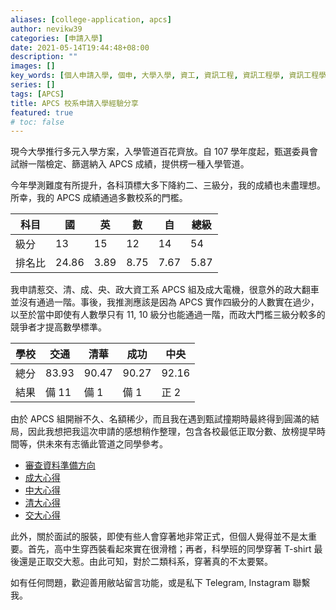 ```yaml
---
aliases: [college-application, apcs]
author: nevikw39
categories: [申請入學]
date: 2021-05-14T19:44:48+08:00
description: ""
images: []
key_words: [個人申請入學, 個申, 大學入學, 資工, 資訊工程, 資訊工程學, 資訊工程學系, 資工系, 一階, 二階, 備審, 審查資料, 面試, 筆試, 甄試, 甄試撞期, 甄試服裝]
series: []
tags: [APCS]
title: APCS 校系申請入學經驗分享
featured: true
# toc: false
---
```


現今大學推行多元入學方案，入學管道百花齊放。自 107 學年度起，甄選委員會試辦一階檢定、篩選納入 APCS 成績，提供楞一種入學管道。

今年學測難度有所提升，各科頂標大多下降約二、三級分，我的成績也未盡理想。所幸，我的 APCS 成績通過多數校系的門檻。

| 科目   | 國    | 英   | 數   | 自   | 總級 |
|--------|-------|------|------|------|------|
| 級分   | 13    | 15   | 12   | 14   | 54   |
| 排名比 | 24.86 | 3.89 | 8.75 | 7.67 | 5.87 |

我申請惹交、清、成、央、政大資工系 APCS 組及成大電機，很意外的政大翻車並沒有通過一階。事後，我推測應該是因為 APCS 實作四級分的人數實在過少，以至於當中即使有人數學只有 11, 10 級分也能通過一階，而政大門檻三級分較多的競爭者才提高數學標準。

| 學校 | 交通    | 清華    | 成功    | 中央    |
|----|-------|-------|-------|-------|
| 總分 | 83.93 | 90.47 | 90.27 | 92.16 |
| 結果 | 備 11  | 備 1   | 備 1   | 正 2   |

由於 APCS 組開辦不久、名額稀少，而且我在遇到甄試撞期時最終得到圓滿的結局，因此我想把我這次申請的感想稍作整理，包含各校最低正取分數、放榜提早時間等，供未來有志循此管道之同學參考。

- [審查資料準備方向](../bio-and-study-plan)
- [成大心得](../ncku)
- [中大心得](../ncu)
- [清大心得](../nthu)
- [交大心得](../nctu)

此外，關於面試的服裝，即使有些人會穿著地非常正式，但個人覺得並不是太重要。首先，高中生穿西裝看起來實在很滑稽；再者，科學班的同學穿著 T-shirt 最後還是正取交大惹。由此可知，對於二類科系，穿著真的不太要緊。

如有任何問題，歡迎善用敝站留言功能，或是私下 Telegram, Instagram 聯繫我。
